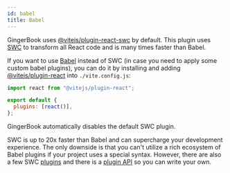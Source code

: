 ```yaml
---
id: babel
title: Babel
---
```


GingerBook uses [@vitejs/plugin-react-swc](https://github.com/vitejs/vite-plugin-react-swc) by default. This plugin uses [SWC](https://swc.rs/) to transform all React code and is many times faster than Babel.

If you want to use [Babel](https://babeljs.io/) instead of SWC (in case you need to apply some custom babel plugins), you can do it by installing and adding [@vitejs/plugin-react](https://github.com/vitejs/vite-plugin-react) into `./vite.config.js`:

```js title="vite.config.js"
import react from "@vitejs/plugin-react";

export default {
  plugins: [react()],
};
```

GingerBook automatically disables the default SWC plugin.

SWC is up to 20x faster than Babel and can supercharge your development experience. The only downside is that you can't utilize a rich ecosystem of Babel plugins if your project uses a special syntax. However, there are also a few SWC [plugins](https://github.com/swc-project/plugins) and there is a [plugin API](https://swc.rs/docs/plugin/ecmascript/getting-started) so you can write your own.
